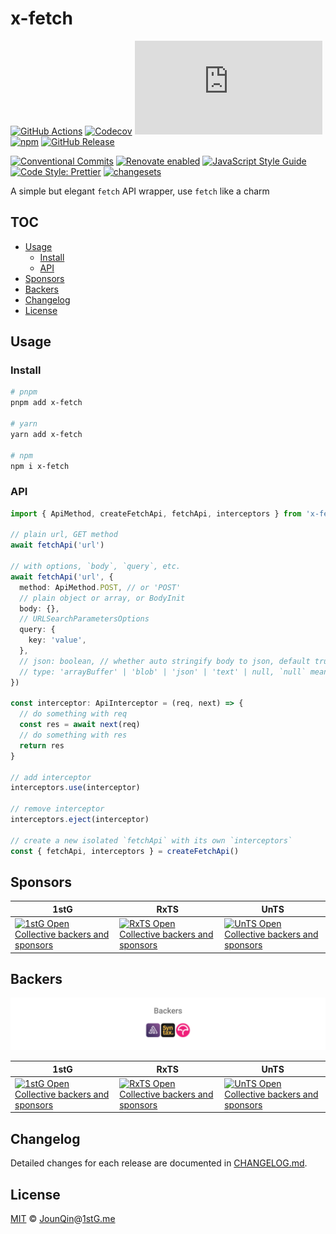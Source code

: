# x-fetch

[![GitHub Actions](https://github.com/un-ts/x-fetch/workflows/CI/badge.svg)](https://github.com/un-ts/x-fetch/actions/workflows/ci.yml)
[![Codecov](https://img.shields.io/codecov/c/github/un-ts/x-fetch.svg)](https://codecov.io/gh/un-ts/x-fetch)
[![type-coverage](https://img.shields.io/badge/dynamic/json.svg?label=type-coverage&prefix=%E2%89%A5&suffix=%&query=$.typeCoverage.atLeast&uri=https%3A%2F%2Fraw.githubusercontent.com%2Fun-ts%2Fx-fetch%2Fmain%2Fpackage.json)](https://github.com/plantain-00/type-coverage)
[![npm](https://img.shields.io/npm/v/x-fetch.svg)](https://www.npmjs.com/package/x-fetch)
[![GitHub Release](https://img.shields.io/github/release/un-ts/x-fetch)](https://github.com/un-ts/x-fetch/releases)

[![Conventional Commits](https://img.shields.io/badge/conventional%20commits-1.0.0-yellow.svg)](https://conventionalcommits.org)
[![Renovate enabled](https://img.shields.io/badge/renovate-enabled-brightgreen.svg)](https://renovatebot.com)
[![JavaScript Style Guide](https://img.shields.io/badge/code_style-standard-brightgreen.svg)](https://standardjs.com)
[![Code Style: Prettier](https://img.shields.io/badge/code_style-prettier-ff69b4.svg)](https://github.com/prettier/prettier)
[![changesets](https://img.shields.io/badge/maintained%20with-changesets-176de3.svg)](https://github.com/changesets/changesets)

A simple but elegant `fetch` API wrapper, use `fetch` like a charm

## TOC <!-- omit in toc -->

- [Usage](#usage)
  - [Install](#install)
  - [API](#api)
- [Sponsors](#sponsors)
- [Backers](#backers)
- [Changelog](#changelog)
- [License](#license)

## Usage

### Install

```sh
# pnpm
pnpm add x-fetch

# yarn
yarn add x-fetch

# npm
npm i x-fetch
```

### API

```ts
import { ApiMethod, createFetchApi, fetchApi, interceptors } from 'x-fetch'

// plain url, GET method
await fetchApi('url')

// with options, `body`, `query`, etc.
await fetchApi('url', {
  method: ApiMethod.POST, // or 'POST'
  // plain object or array, or BodyInit
  body: {},
  // URLSearchParametersOptions
  query: {
    key: 'value',
  },
  // json: boolean, // whether auto stringify body to json, default true for plain object or array, otherwise false
  // type: 'arrayBuffer' | 'blob' | 'json' | 'text' | null, `null` means plain `Response`
})

const interceptor: ApiInterceptor = (req, next) => {
  // do something with req
  const res = await next(req)
  // do something with res
  return res
}

// add interceptor
interceptors.use(interceptor)

// remove interceptor
interceptors.eject(interceptor)

// create a new isolated `fetchApi` with its own `interceptors`
const { fetchApi, interceptors } = createFetchApi()
```

## Sponsors

| 1stG                                                                                                                               | RxTS                                                                                                                               | UnTS                                                                                                                               |
| ---------------------------------------------------------------------------------------------------------------------------------- | ---------------------------------------------------------------------------------------------------------------------------------- | ---------------------------------------------------------------------------------------------------------------------------------- |
| [![1stG Open Collective backers and sponsors](https://opencollective.com/1stG/organizations.svg)](https://opencollective.com/1stG) | [![RxTS Open Collective backers and sponsors](https://opencollective.com/rxts/organizations.svg)](https://opencollective.com/rxts) | [![UnTS Open Collective backers and sponsors](https://opencollective.com/unts/organizations.svg)](https://opencollective.com/unts) |

## Backers

[![Backers](https://raw.githubusercontent.com/1stG/static/master/sponsors.svg)](https://github.com/sponsors/JounQin)

| 1stG                                                                                                                             | RxTS                                                                                                                             | UnTS                                                                                                                             |
| -------------------------------------------------------------------------------------------------------------------------------- | -------------------------------------------------------------------------------------------------------------------------------- | -------------------------------------------------------------------------------------------------------------------------------- |
| [![1stG Open Collective backers and sponsors](https://opencollective.com/1stG/individuals.svg)](https://opencollective.com/1stG) | [![RxTS Open Collective backers and sponsors](https://opencollective.com/rxts/individuals.svg)](https://opencollective.com/rxts) | [![UnTS Open Collective backers and sponsors](https://opencollective.com/unts/individuals.svg)](https://opencollective.com/unts) |

## Changelog

Detailed changes for each release are documented in [CHANGELOG.md](./CHANGELOG.md).

## License

[MIT][] © [JounQin][]@[1stG.me][]

[1stg.me]: https://www.1stg.me
[jounqin]: https://GitHub.com/JounQin
[mit]: http://opensource.org/licenses/MIT

